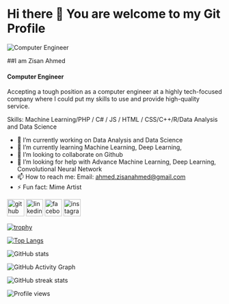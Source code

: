 # Hi there 👋 You are welcome to my Git Profile
![Computer Engineer](https://media.licdn.com/dms/image/D5616AQEvkfRoYBqifg/profile-displaybackgroundimage-shrink_350_1400/0/1681237104554?e=1687392000&v=beta&t=irj_cm55ZXtaFAOPS-RLqjhn0i9-PLT6gH3lIlQkY7A)

##I am Zisan Ahmed
#### Computer Engineer


Accepting a tough position as a computer engineer at a highly tech-focused company where I could put my skills to use and provide high-quality service.

Skills: Machine Learning/PHP / C# / JS / HTML / CSS/C++/R/Data Analysis and Data Science

- 🔭 I’m currently working on Data Analysis and Data Science 
- 🌱 I’m currently learning Machine Learning, Deep Learning,  
- 👯 I’m looking to collaborate on Github 
- 🤔 I’m looking for help with Advance Machine Learning, Deep Learning, Convolutional Neural Network 
- 📫 How to reach me: Email: ahmed.zisanahmed@gmail.com 
- ⚡ Fun fact: Mime Artist 


[<img src='https://cdn.jsdelivr.net/npm/simple-icons@3.0.1/icons/github.svg' alt='github' height='40'>](https://github.com/iamzisan)  [<img src='https://cdn.jsdelivr.net/npm/simple-icons@3.0.1/icons/linkedin.svg' alt='linkedin' height='40'>](https://www.linkedin.com/in/iamzisan/)  [<img src='https://cdn.jsdelivr.net/npm/simple-icons@3.0.1/icons/facebook.svg' alt='facebook' height='40'>](https://www.facebook.com/iamzisanahmed)  [<img src='https://cdn.jsdelivr.net/npm/simple-icons@3.0.1/icons/instagram.svg' alt='instagram' height='40'>](https://www.instagram.com/_____zisan_____/)  

[![trophy](https://github-profile-trophy.vercel.app/?username=iamzisan)](https://github.com/ryo-ma/github-profile-trophy)

[![Top Langs](https://github-readme-stats.vercel.app/api/top-langs/?username=iamzisan)](https://github.com/anuraghazra/github-readme-stats)

![GitHub stats](https://github-readme-stats.vercel.app/api?username=iamzisan&show_icons=true)  

![GitHub Activity Graph](https://activity-graph.herokuapp.com/graph?username=iamzisan)  

![GitHub streak stats](https://streak-stats.demolab.com/?user=iamzisan)  

![Profile views](https://gpvc.arturio.dev/iamzisan)  

